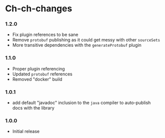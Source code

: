 # Ch-ch-changes

### 1.2.0

- Fix plugin references to be sane
- Remove `protobuf` publishing as it could get messy with other `sourceSets`
- More transitive dependencies with the `generateProtobuf` plugin

### 1.1.0

- Proper plugin referencing
- Updated `protobuf` references
- Removed "docker" build

### 1.0.1

- add default "javadoc" inclusion to the `java` compiler to auto-publish docs with the library

### 1.0.0

- Initial release
